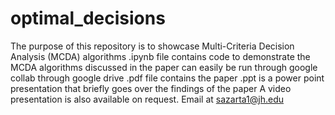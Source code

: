 # optimal_decisions
The purpose of this repository is to showcase Multi-Criteria Decision Analysis (MCDA) algorithms
.ipynb file contains code to demonstrate the MCDA algorithms discussed in the paper can easily be run through google collab through google drive
.pdf file contains the paper
.ppt is a power point presentation that briefly goes over the findings of the paper
A video presentation is also available on request. Email at sazarta1@jh.edu
